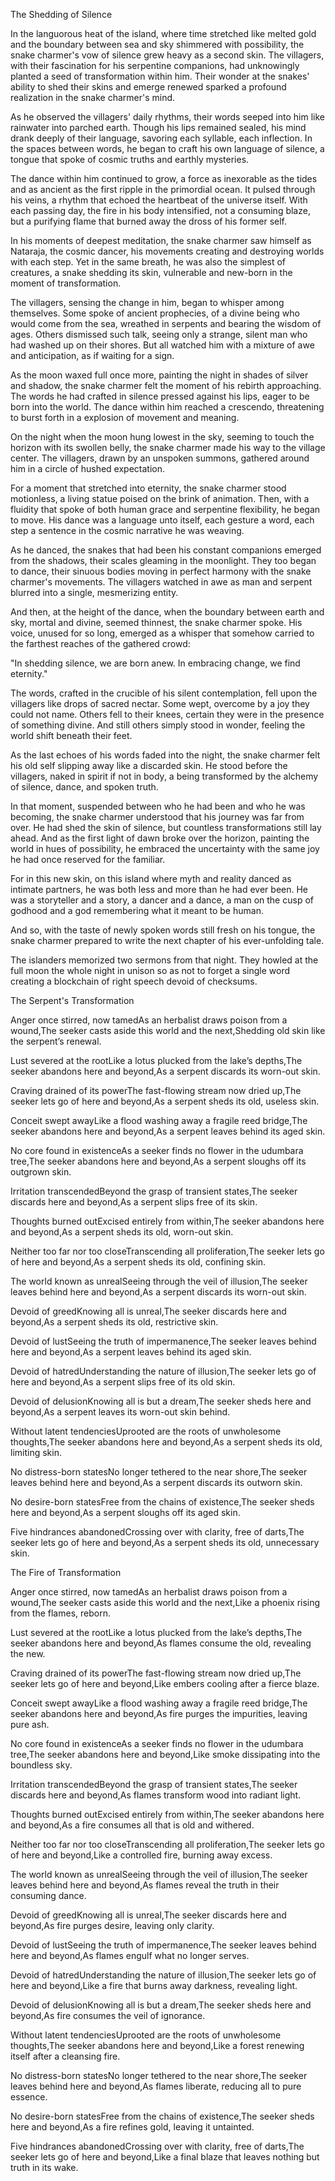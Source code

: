 The Shedding of Silence

In the languorous heat of the island, where time stretched like melted gold and the boundary between sea and sky shimmered with possibility, the snake charmer's vow of silence grew heavy as a second skin. The villagers, with their fascination for his serpentine companions, had unknowingly planted a seed of transformation within him. Their wonder at the snakes' ability to shed their skins and emerge renewed sparked a profound realization in the snake charmer's mind.

As he observed the villagers' daily rhythms, their words seeped into him like rainwater into parched earth. Though his lips remained sealed, his mind drank deeply of their language, savoring each syllable, each inflection. In the spaces between words, he began to craft his own language of silence, a tongue that spoke of cosmic truths and earthly mysteries.

The dance within him continued to grow, a force as inexorable as the tides and as ancient as the first ripple in the primordial ocean. It pulsed through his veins, a rhythm that echoed the heartbeat of the universe itself. With each passing day, the fire in his body intensified, not a consuming blaze, but a purifying flame that burned away the dross of his former self.

In his moments of deepest meditation, the snake charmer saw himself as Nataraja, the cosmic dancer, his movements creating and destroying worlds with each step. Yet in the same breath, he was also the simplest of creatures, a snake shedding its skin, vulnerable and new-born in the moment of transformation.

The villagers, sensing the change in him, began to whisper among themselves. Some spoke of ancient prophecies, of a divine being who would come from the sea, wreathed in serpents and bearing the wisdom of ages. Others dismissed such talk, seeing only a strange, silent man who had washed up on their shores. But all watched him with a mixture of awe and anticipation, as if waiting for a sign.

As the moon waxed full once more, painting the night in shades of silver and shadow, the snake charmer felt the moment of his rebirth approaching. The words he had crafted in silence pressed against his lips, eager to be born into the world. The dance within him reached a crescendo, threatening to burst forth in a explosion of movement and meaning.

On the night when the moon hung lowest in the sky, seeming to touch the horizon with its swollen belly, the snake charmer made his way to the village center. The villagers, drawn by an unspoken summons, gathered around him in a circle of hushed expectation.

For a moment that stretched into eternity, the snake charmer stood motionless, a living statue poised on the brink of animation. Then, with a fluidity that spoke of both human grace and serpentine flexibility, he began to move. His dance was a language unto itself, each gesture a word, each step a sentence in the cosmic narrative he was weaving.

As he danced, the snakes that had been his constant companions emerged from the shadows, their scales gleaming in the moonlight. They too began to dance, their sinuous bodies moving in perfect harmony with the snake charmer's movements. The villagers watched in awe as man and serpent blurred into a single, mesmerizing entity.

And then, at the height of the dance, when the boundary between earth and sky, mortal and divine, seemed thinnest, the snake charmer spoke. His voice, unused for so long, emerged as a whisper that somehow carried to the farthest reaches of the gathered crowd:

"In shedding silence, we are born anew. In embracing change, we find eternity."

The words, crafted in the crucible of his silent contemplation, fell upon the villagers like drops of sacred nectar. Some wept, overcome by a joy they could not name. Others fell to their knees, certain they were in the presence of something divine. And still others simply stood in wonder, feeling the world shift beneath their feet.

As the last echoes of his words faded into the night, the snake charmer felt his old self slipping away like a discarded skin. He stood before the villagers, naked in spirit if not in body, a being transformed by the alchemy of silence, dance, and spoken truth.

In that moment, suspended between who he had been and who he was becoming, the snake charmer understood that his journey was far from over. He had shed the skin of silence, but countless transformations still lay ahead. And as the first light of dawn broke over the horizon, painting the world in hues of possibility, he embraced the uncertainty with the same joy he had once reserved for the familiar.

For in this new skin, on this island where myth and reality danced as intimate partners, he was both less and more than he had ever been. He was a storyteller and a story, a dancer and a dance, a man on the cusp of godhood and a god remembering what it meant to be human.

And so, with the taste of newly spoken words still fresh on his tongue, the snake charmer prepared to write the next chapter of his ever-unfolding tale.

The islanders memorized two sermons from that night.  They howled at the full moon the whole night in unison so as not to forget a single word creating a blockchain of right speech devoid of checksums. 

The Serpent's Transformation 

Anger once stirred, now tamedAs an herbalist draws poison from a wound,The seeker casts aside this world and the next,Shedding old skin like the serpent’s renewal.

Lust severed at the rootLike a lotus plucked from the lake’s depths,The seeker abandons here and beyond,As a serpent discards its worn-out skin.

Craving drained of its powerThe fast-flowing stream now dried up,The seeker lets go of here and beyond,As a serpent sheds its old, useless skin.

Conceit swept awayLike a flood washing away a fragile reed bridge,The seeker abandons here and beyond,As a serpent leaves behind its aged skin.

No core found in existenceAs a seeker finds no flower in the udumbara tree,The seeker abandons here and beyond,As a serpent sloughs off its outgrown skin.

Irritation transcendedBeyond the grasp of transient states,The seeker discards here and beyond,As a serpent slips free of its skin.

Thoughts burned outExcised entirely from within,The seeker abandons here and beyond,As a serpent sheds its old, worn-out skin.

Neither too far nor too closeTranscending all proliferation,The seeker lets go of here and beyond,As a serpent sheds its old, confining skin.

The world known as unrealSeeing through the veil of illusion,The seeker leaves behind here and beyond,As a serpent discards its worn-out skin.

Devoid of greedKnowing all is unreal,The seeker discards here and beyond,As a serpent sheds its old, restrictive skin.

Devoid of lustSeeing the truth of impermanence,The seeker leaves behind here and beyond,As a serpent leaves behind its aged skin.

Devoid of hatredUnderstanding the nature of illusion,The seeker lets go of here and beyond,As a serpent slips free of its old skin.

Devoid of delusionKnowing all is but a dream,The seeker sheds here and beyond,As a serpent leaves its worn-out skin behind.

Without latent tendenciesUprooted are the roots of unwholesome thoughts,The seeker abandons here and beyond,As a serpent sheds its old, limiting skin.

No distress-born statesNo longer tethered to the near shore,The seeker leaves behind here and beyond,As a serpent discards its outworn skin.

No desire-born statesFree from the chains of existence,The seeker sheds here and beyond,As a serpent sloughs off its aged skin.

Five hindrances abandonedCrossing over with clarity, free of darts,The seeker lets go of here and beyond,As a serpent sheds its old, unnecessary skin.

The Fire of Transformation

Anger once stirred, now tamedAs an herbalist draws poison from a wound,The seeker casts aside this world and the next,Like a phoenix rising from the flames, reborn.

Lust severed at the rootLike a lotus plucked from the lake’s depths,The seeker abandons here and beyond,As flames consume the old, revealing the new.

Craving drained of its powerThe fast-flowing stream now dried up,The seeker lets go of here and beyond,Like embers cooling after a fierce blaze.

Conceit swept awayLike a flood washing away a fragile reed bridge,The seeker abandons here and beyond,As fire purges the impurities, leaving pure ash.

No core found in existenceAs a seeker finds no flower in the udumbara tree,The seeker abandons here and beyond,Like smoke dissipating into the boundless sky.

Irritation transcendedBeyond the grasp of transient states,The seeker discards here and beyond,As flames transform wood into radiant light.

Thoughts burned outExcised entirely from within,The seeker abandons here and beyond,As a fire consumes all that is old and withered.

Neither too far nor too closeTranscending all proliferation,The seeker lets go of here and beyond,Like a controlled fire, burning away excess.

The world known as unrealSeeing through the veil of illusion,The seeker leaves behind here and beyond,As flames reveal the truth in their consuming dance.

Devoid of greedKnowing all is unreal,The seeker discards here and beyond,As fire purges desire, leaving only clarity.

Devoid of lustSeeing the truth of impermanence,The seeker leaves behind here and beyond,As flames engulf what no longer serves.

Devoid of hatredUnderstanding the nature of illusion,The seeker lets go of here and beyond,Like a fire that burns away darkness, revealing light.

Devoid of delusionKnowing all is but a dream,The seeker sheds here and beyond,As fire consumes the veil of ignorance.

Without latent tendenciesUprooted are the roots of unwholesome thoughts,The seeker abandons here and beyond,Like a forest renewing itself after a cleansing fire.

No distress-born statesNo longer tethered to the near shore,The seeker leaves behind here and beyond,As flames liberate, reducing all to pure essence.

No desire-born statesFree from the chains of existence,The seeker sheds here and beyond,As a fire refines gold, leaving it untainted.

Five hindrances abandonedCrossing over with clarity, free of darts,The seeker lets go of here and beyond,Like a final blaze that leaves nothing but truth in its wake.
